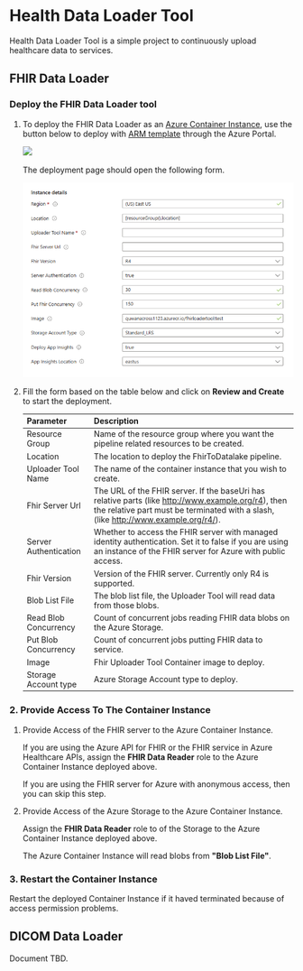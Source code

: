 # Health Data Loader Tool

Health Data Loader Tool is a simple project to continuously upload healthcare data to services.

## FHIR Data Loader

### Deploy the FHIR Data Loader tool

1. To deploy the FHIR Data Loader as an [Azure Container Instance](https://learn.microsoft.com/en-us/azure/container-instances/), use the button below to deploy with [ARM template](./deploy/DeployContainerInstance.json) through the Azure Portal.
   
    <a href="https://portal.azure.com/#create/Microsoft.Template/uri/https%3A%2F%2Fraw.githubusercontent.com%2FQuanWanxx%2FHealth-Data-Loader%2Fmain%2Fdeploy%2FDeployContainerInstance.json" target="_blank">
        <img src="https://aka.ms/deploytoazurebutton"/>
    </a>

    The deployment page should open the following form. 
    
    ![image](./docs/assets/deploy-parameters.png)

2. Fill the form based on the table below and click on **Review and Create** to start the deployment.

    |Parameter   | Description   |
    |---|---|
    | Resource Group | Name of the resource group where you want the pipeline related resources to be created. |
    | Location | The location to deploy the FhirToDatalake pipeline. |
    | Uploader Tool Name | The name of the container instance that you wish to create. |
    | Fhir Server Url  | The URL of the FHIR server. If the baseUri has relative parts (like http://www.example.org/r4), then the relative part must be terminated with a slash, (like http://www.example.org/r4/). |
    | Server Authentication  |  Whether to access the FHIR server with managed identity authentication. Set it to false if you are using an instance of the FHIR server for Azure with public access. |
    | Fhir Version | Version of the FHIR server. Currently only R4 is supported. |
    | Blob List File | The blob list file, the Uploader Tool will read data from those blobs. |
    | Read Blob Concurrency | Count of concurrent jobs reading FHIR data blobs on the Azure Storage. |
    | Put Blob Concurrency | Count of concurrent jobs putting FHIR data to service.|
    | Image | Fhir Uploader Tool Container image to deploy. |
    | Storage Account type | Azure Storage Account type to deploy. |

### 2. Provide Access To The Container Instance

1. Provide Access of the FHIR server to the Azure Container Instance.

    If you are using the Azure API for FHIR or the FHIR service in Azure Healthcare APIs, assign the **FHIR Data Reader** role to the Azure Container Instance deployed above.

    If you are using the FHIR server for Azure with anonymous access, then you can skip this step.

2. Provide Access of the Azure Storage to the Azure Container Instance.
   
    Assign the **FHIR Data Reader** role to of the Storage to the Azure Container Instance deployed above.

    The Azure Container Instance will read blobs from **"Blob List File"**.

### 3. Restart the Container Instance

Restart the deployed Container Instance if it haved terminated because of access permission problems.

## DICOM Data Loader
Document TBD.